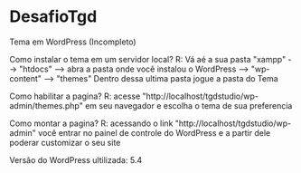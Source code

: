 # DesafioTgd
Tema em WordPress (Incompleto)

Como instalar o tema em um servidor local?
R: Vá aé a sua pasta "xampp" --> "htdocs" --> abra a pasta onde você instalou o WordPress --> "wp-content" --> "themes"
Dentro dessa ultima pasta jogue a pasta do Tema

Como habilitar a pagina?
R: acesse "http://localhost/tgdstudio/wp-admin/themes.php" em seu navegador e escolha o tema de sua preferencia

Como montar a pagina?
R: acessando o link "http://localhost/tgdstudio/wp-admin" você entrar no painel de controle do WordPress e a partir dele poderar customizar o seu site

Versão do WordPress ultilizada: 5.4
